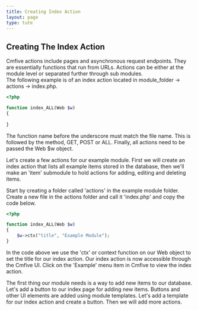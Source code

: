 ```yaml
---
title: Creating Index Action
layout: page
type: tute
---
```


## Creating The Index Action

Cmfive actions include pages and asynchronous request endpoints. They are essentially functions that run from URLs. Actions can be either at the module level or separated further through sub modules. <br />
The following example is of an index action located in module_folder -> actions -> index.php.

```php
<?php

function index_ALL(Web $w)
{
    
}
```
The function name before the underscore must match the file name. This is followed by the method, GET, POST or ALL. Finally, all actions need to be passed the Web $w object.

Let's create a few actions for our example module. First we will create an index action that lists all example items stored in the database, then we'll make an 'item' submodule to hold actions for adding, editing and deleting items.

Start by creating a folder called 'actions' in the example module folder. <br />
Create a new file in the actions folder and call it 'index.php' and copy the code below.<br />
```php
<?php

function index_ALL(Web $w)
{
    $w->ctx("title", "Example Module");
}
```
In the code above we use the 'ctx' or context function on our Web object to set the title for our index action. Our index action is now accessible through the Cmfive UI. Click on the 'Example' menu item in Cmfive to view the index action.

The first thing our module needs is a way to add new items to our database. Let's add a button to our index page for adding new items. Buttons and other UI elements are added using module templates. Let's add a template for our index action and create a button. Then we will add more actions.